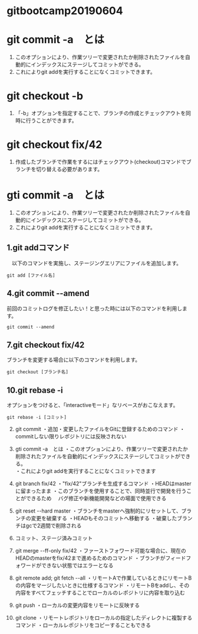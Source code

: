 # gitbootcamp20190604

# git commit -a　とは
  1. このオプションにより、作業ツリーで変更されたか削除されたファイルを自動的にインデックスにステージしてコミットができる。  
  1. これによりgit addを実行することになくコミットできます。

# git checkout -b
  1. 「-b」オプションを指定することで、ブランチの作成とチェックアウトを同時に行うことができます。

# git checkout fix/42
  1. 作成したブランチで作業をするにはチェックアウト(checkout)コマンドでブランチを切り替える必要があります。

# gti commit -a　とは
  1. このオプションにより、作業ツリーで変更されたか削除されたファイルを自動的にインデックスにステージしてコミットができる。  
  1. これによりgit addを実行することになくコミットできます。

## 1.git addコマンド

　以下のコマンドを実施し、ステージングエリアにファイルを追加します。

    git add [ファイル名]

## 4.git commit --amend

前回のコミットログを修正したい！と思った時には以下のコマンドを利用します。

    git commit --amend

## 7.git checkout fix/42

ブランチを変更する場合に以下のコマンドを利用します。

    git checkout [ブランチ名]

## 10.git rebase -i

オプションをつけると、「interactiveモード」なリベースがおこなえます。

    git rebase -i [コミット]

2. git commit
・追加・変更したファイルをGitに登録するためのコマンド
・commitしない限りレポジトリには反映されない

3. gti commit -a　とは
・このオプションにより、作業ツリーで変更されたか削除されたファイルを自動的にインデックスにステージしてコミットができる。  
・これによりgit addを実行することになくコミットできます

5. git branch fix/42
・"fix/42"ブランチを生成するコマンド
・HEADはmasterに留まったまま
・このブランチを使用することで、同時並行で開発を行うことができるため
　バグ修正や新機能開発などの場面で使用できる

8. git reset --hard master
・ブランチをmasterへ強制的にリセットして、ブランチの変更を破棄する
・HEADもそのコミットへ移動する
・破棄したブランチはgcで2週間で削除される

11. コミット、ステージ済みコミット

14. git merge --ff-only fix/42
・ファーストフォワード可能な場合に、現在のHEADのmasterをfix/42まで進めるためのコマンド
・ブランチがフィードフォワードができない状態ではエラーとなる

17. git remote add; git fetch --all
・リモートAで作業しているときにリモートBの内容をマージしたいときに仕様するコマンド
・リモートBをaddし、その内容をすべてフェッチすることでローカルのレポジトリに内容を取り込む

20. git push
・ローカルの変更内容をリモートに反映する

23. git clone
・リモートレポジトリをローカルの指定したディレクトに複製するコマンド
・ローカルレポジトリをコピーすることもできる
